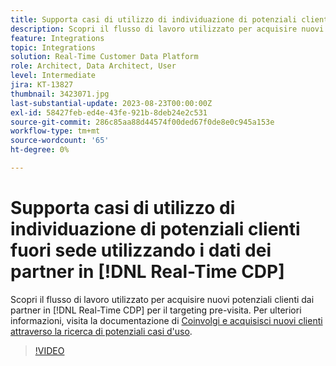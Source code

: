 ```yaml
---
title: Supporta casi di utilizzo di individuazione di potenziali clienti fuori sede utilizzando i dati dei partner in [!DNL Real-Time CDP]
description: Scopri il flusso di lavoro utilizzato per acquisire nuovi potenziali clienti dai partner in [!DNL Real-Time CDP] per il targeting pre-visita. 
feature: Integrations
topic: Integrations
solution: Real-Time Customer Data Platform
role: Architect, Data Architect, User
level: Intermediate
jira: KT-13827
thumbnail: 3423071.jpg
last-substantial-update: 2023-08-23T00:00:00Z
exl-id: 58427feb-ed4e-43fe-921b-8deb24e2c531
source-git-commit: 286c85aa88d44574f00ded67f0de8e0c945a153e
workflow-type: tm+mt
source-wordcount: '65'
ht-degree: 0%

---
```


# Supporta casi di utilizzo di individuazione di potenziali clienti fuori sede utilizzando i dati dei partner in [!DNL Real-Time CDP]

Scopri il flusso di lavoro utilizzato per acquisire nuovi potenziali clienti dai partner in [!DNL Real-Time CDP] per il targeting pre-visita. Per ulteriori informazioni, visita la documentazione di [Coinvolgi e acquisisci nuovi clienti attraverso la ricerca di potenziali casi d&#39;uso](https://experienceleague.adobe.com/docs/experience-platform/rtcdp/use-cases/partner-data/prospecting.html?lang=it).

>[!VIDEO](https://video.tv.adobe.com/v/3423071/?learn=on&enablevpops)
